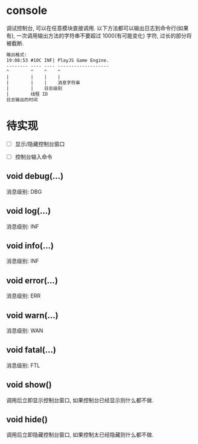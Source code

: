 # console

调试控制台, 可以在任意模块直接调用.
以下方法都可以输出日志到命令行(如果有),
一次调用输出方法的字符串不要超过 1000(有可能变化) 字符, 
过长的部分将被截断.

```txt
输出格式:  
19:08:53 #10C INF| PlayJS Game Engine.
-------- ---- ---- -------------------
^        ^    ^    ^
|        |    |    |
|        |    |    消息字符串
|        |    日志级别
|        线程 ID
日志输出的时间
```

# 待实现

* [ ] 显示/隐藏控制台窗口
* [ ] 控制台输入命令


## void debug(...)

消息级别: DBG

## void log(...)

消息级别: INF

## void info(...)

消息级别: INF

## void error(...)

消息级别: ERR

## void warn(...)

消息级别: WAN

## void fatal(...)

消息级别: FTL

## void show()

调用后立即显示控制台窗口, 如果控制台已经显示则什么都不做.

## void hide() 

调用后立即隐藏控制台窗口, 如果控制太已经隐藏则什么都不做.

